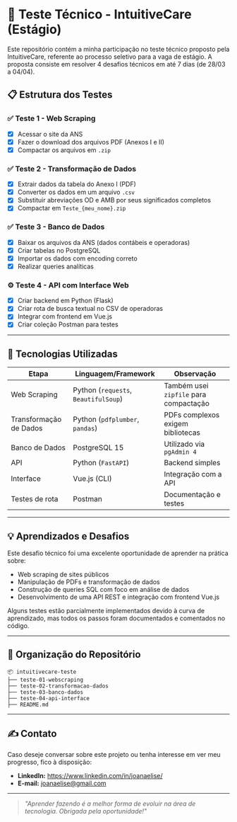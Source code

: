 # 🧪 Teste Técnico - IntuitiveCare (Estágio)

Este repositório contém a minha participação no teste técnico proposto pela IntuitiveCare, referente ao processo seletivo para a vaga de estágio. A proposta consiste em resolver 4 desafios técnicos em até 7 dias (de 28/03 a 04/04).

## 📋 Estrutura dos Testes

### ✅ Teste 1 - Web Scraping
- [x] Acessar o site da ANS
- [x] Fazer o download dos arquivos PDF (Anexos I e II)
- [x] Compactar os arquivos em `.zip`

### ✅ Teste 2 - Transformação de Dados
- [x] Extrair dados da tabela do Anexo I (PDF)
- [x] Converter os dados em um arquivo `.csv`
- [x] Substituir abreviações OD e AMB por seus significados completos
- [x] Compactar em `Teste_{meu_nome}.zip`

### ✅ Teste 3 - Banco de Dados
- [x] Baixar os arquivos da ANS (dados contábeis e operadoras)
- [x] Criar tabelas no PostgreSQL
- [x] Importar os dados com encoding correto
- [x] Realizar queries analíticas

### ⚙️ Teste 4 - API com Interface Web
- [x] Criar backend em Python (Flask)
- [x] Criar rota de busca textual no CSV de operadoras
- [x] Integrar com frontend em Vue.js
- [x] Criar coleção Postman para testes

---

## 🚀 Tecnologias Utilizadas

| Etapa | Linguagem/Framework | Observação |
|-------|----------------------|------------|
| Web Scraping | Python (`requests`, `BeautifulSoup`) | Também usei `zipfile` para compactação |
| Transformação de Dados | Python (`pdfplumber`, `pandas`) | PDFs complexos exigem bibliotecas |
| Banco de Dados | PostgreSQL 15 | Utilizado via `pgAdmin 4` |
| API | Python (`FastAPI`) | Backend simples |
| Interface | Vue.js (CLI) | Integração com a API |
| Testes de rota | Postman | Documentação e testes |

---

## 💡 Aprendizados e Desafios

Este desafio técnico foi uma excelente oportunidade de aprender na prática sobre:
- Web scraping de sites públicos
- Manipulação de PDFs e transformação de dados
- Construção de queries SQL com foco em análise de dados
- Desenvolvimento de uma API REST e integração com frontend Vue.js

Alguns testes estão parcialmente implementados devido à curva de aprendizado, mas todos os passos foram documentados e comentados no código.

---

## 📁 Organização do Repositório
```
📦 intuitivecare-teste
├── teste-01-webscraping
├── teste-02-transformacao-dados
├── teste-03-banco-dados
├── teste-04-api-interface
├── README.md
```

---

## ✍️ Contato
Caso deseje conversar sobre este projeto ou tenha interesse em ver meu progresso, fico à disposição:
- **LinkedIn:** https://www.linkedin.com/in/joanaelise/
- **E-mail:** joanaelise@gmail.com

---

> _"Aprender fazendo é a melhor forma de evoluir na área de tecnologia. Obrigada pela oportunidade!"_

